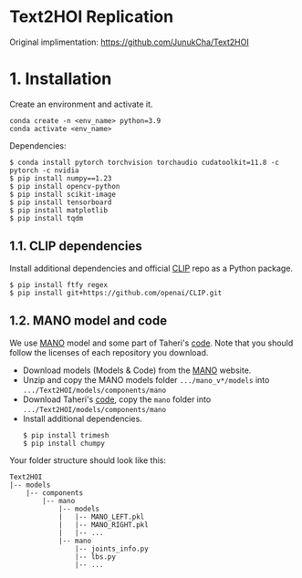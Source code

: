 # Text2HOI Replication

Original implimentation: https://github.com/JunukCha/Text2HOI

# 1. Installation

Create an environment and activate it.

```
conda create -n <env_name> python=3.9
conda activate <env_name>
```

Dependencies:

```
$ conda install pytorch torchvision torchaudio cudatoolkit=11.8 -c pytorch -c nvidia
$ pip install numpy==1.23
$ pip install opencv-python
$ pip install scikit-image
$ pip install tensorboard
$ pip install matplotlib
$ pip install tqdm
```

## 1.1. CLIP dependencies

Install additional dependencies and official [CLIP](https://github.com/openai/CLIP) repo as a Python package.
```
$ pip install ftfy regex
$ pip install git+https://github.com/openai/CLIP.git
```

## 1.2. MANO model and code

We use [MANO](https://mano.is.tue.mpg.de/) model and some part of Taheri's [code](https://github.com/otaheri/MANO). Note that you should follow the licenses of each repository you download.

- Download models (Models & Code) from the [MANO](https://mano.is.tue.mpg.de/) website.
- Unzip and copy the MANO models folder `.../mano_v*/models` into `.../Text2HOI/models/components/mano`
- Download Taheri's [code](https://github.com/otaheri/MANO), copy the `mano` folder into `.../Text2HOI/models/components/mano` 
- Install additional dependencies.
  ```
  $ pip install trimesh
  $ pip install chumpy
  ```

Your folder structure should look like this:
```
Text2HOI
|-- models
    |-- components
        |-- mano
            |-- models
            |   |-- MANO_LEFT.pkl
            |   |-- MANO_RIGHT.pkl
            |   |-- ...
            |-- mano
                |-- joints_info.py
                |-- lbs.py
                |-- ...
```